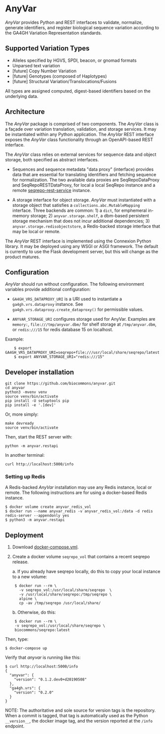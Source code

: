 # AnyVar

*AnyVar* provides Python and REST interfaces to validate, normalize,
generate identifiers, and register biological sequence variation
according to the GA4GH Variation Representation standards.

## Supported Variation Types

* Alleles specified by HGVS, SPDI, beacon, or gnomad formats
* Unparsed text variation
* [future] Copy Number Variation
* [future] Genotypes (composed of Haplotypes)
* [future] Structural Variation/Translocations/Fusions

All types are assigned computed, digest-based identifiers based on the
underlying data. 


## Architecture

The *AnyVar* package is comprised of two components. The *AnyVar*
class is a façade over variation translation, validation, and storage
services.  It may be instantiated within any Python application. The
*AnyVar* REST interface exposes the *AnyVar* class functionality
through an OpenAPI-based REST interface.

The *AnyVar* class relies on external services for sequence data and
object storage, both specified as abstract interfaces.

* Sequences and sequence metadata "data proxy" (interface) provides
  data that are essential for translating identifiers and fetching
  sequence for normalization.  The two available data proxies are
  SeqRepoDataProxy and SeqRepoRESTDataProxy, for local a local SeqRepo
  instance and a remote
  [seqrepo-rest-service](https://github.com/biocommons/seqrepo-rest-service)
  instance.

* A storage interface for object storage.  *AnyVar* must instantiated
  with a storage object that satisfies a
  `collections.abc.MutableMapping` interface.  Three backends are
  common: 1) a `dict`, for emphemeral in-memory storage; 2)
  `anyvar.storage.shelf`, a dbm-based persistent storage mechanism
  that does not incur additional dependencies; 3)
  `anyvar.storage.redisobjectstore`, a Redis-backed storage interface
  that may be local or remote.

The *AnyVar* REST interface is implemented using the Connexion Python
library.  It may be deployed using any WSGI or ASGI framework.  The
default is currently to use the Flask development server, but this
will change as the product matures.


## Configuration

*AnyVar* should run without configuration.  The following environment
variables provide additional configuration:

* `GA4GH_VRS_DATAPROXY_URI` is a URI used to instantiate a
  `ga4gh.vrs.dataproxy` instance. See
  `ga4gh.vrs.dataproxy.create_dataproxy()` for permissible values.

* `ANYVAR_STORAGE_URI` configures storage used for AnyVar.  Examples
  are `memory:`, `file:///tmp/anyvar.dbm/` for shelf storage at
  `/tmp/anyvar.dbm`, or `redis:///15` for redis database 15 on
  localhost.

Example:

```
    $ export GA4GH_VRS_DATAPROXY_URI=seqrepo+file:///usr/local/share/seqrepo/latest
    $ export ANYVAR_STORAGE_URI="redis:///15"
```



## Developer installation

    git clone https://github.com/biocommons/anyvar.git
    cd anyvar
    python3 -mvenv venv
    source venv/bin/activate
    pip install -U setuptools pip
    pip install -e '.[dev]'

Or, more simply:

    make devready
    source venv/bin/activate

Then, start the REST server with:

    python -m anyvar.restapi

In another terminal:

    curl http://localhost:5000/info


### Setting up Redis

A Redis-backed *AnyVar* installation may use any Redis instance, local
or remote.  The following instructions are for using a docker-based
Redis instance.

```
$ docker volume create anyvar_redis_vol
$ docker run --name anyvar_redis -v anyvar_redis_vol:/data -d redis redis-server --appendonly yes
$ python3 -m anyvar.restapi
```



## Deployment

1. Download
   [docker-compose.yml](https://raw.githubusercontent.com/biocommons/anyvar/master/docker-compose.yml).

2. Create a docker volume `seqrepo_vol` that contains a recent seqrepo release.

	a. If you already have seqrepo locally, do this to copy your local
    instance to a new volume:

		$ docker run --rm \
		  -v seqrepo_vol:/usr/local/share/seqrepo  \
		  -v /usr/local/share/seqrepo:/tmp/seqrepo \
		  alpine \
		  cp -av /tmp/seqrepo /usr/local/share/

	b. Otherwise, do this:

		$ docker run --rm \
		-v seqrepo_vol:/usr/local/share/seqrepo \
		biocommons/seqrepo:latest

Then, type:

    $ docker-compose up

Verify that *anyvar* is running like this:

	$ curl http://localhost:5000/info
    {
      "anyvar": {
        "version": "0.1.2.dev0+d20190508"
      },
      "ga4gh.vrs": {
        "version": "0.2.0"
      }
    }

NOTE: The authoritative and sole source for version tags is the
repository. When a commit is tagged, that tag is automatically used as
the Python `__version__`, the docker image tag, and the version
reported at the `/info` endpoint.



